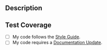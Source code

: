## **Description**

<!--
Please include a summary of the change. Make it clear *why* this change is needed.
-->

## **Test Coverage**

<!--
What tests cover this change? How have you ensured that it has not broken existing functionality?
Run `forge test` to run the contract unit tests, and `npm run test` to run the integration tests.
It is recommended that you paste the relevant output of the test down below.
-->

- [ ] My code follows the [Style Guide](../CONTRIBUTING.md#style-guide).
- [ ] My code requires a [Documentation Update](../CONTRIBUTING.md#generate-contract-api-docs).

<!--
If this PR fixes any existing issue, make it clear by commenting: "fixes #<number of issue>"/.
If this PR introduces new functionality which requires a documentation update, ensure you run `npm run doc` and/or make the appropriate changes in the docs repo (after this change merges).
-->